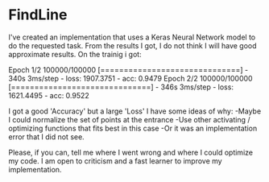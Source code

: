 # FindLine

I've created an implementation that uses a Keras Neural Network model to do the requested task. 
From the results I got, I do not think I will have good approximate results. On the trainig i got:

Epoch 1/2
100000/100000 [==============================] - 340s 3ms/step - loss: 1907.3751 - acc: 0.9479
Epoch 2/2
100000/100000 [==============================] - 346s 3ms/step - loss: 1621.4495 - acc: 0.9522

I got a good 'Accuracy' but a large 'Loss'
I have some ideas of why:
-Maybe I could normalize the set of points at the entrance
-Use other activating / optimizing functions that fits best in this case
-Or it was an implementation error that I did not see.

Please, if you can, tell me where I went wrong and where I could optimize my code. I am open to criticism and a fast learner to improve my implementation.

